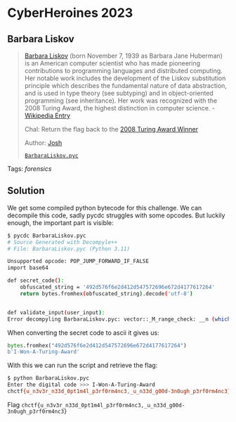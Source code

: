# CyberHeroines 2023

## Barbara Liskov

> [Barbara Liskov](https://en.wikipedia.org/wiki/Barbara_Liskov) (born November 7, 1939 as Barbara Jane Huberman) is an American computer scientist who has made pioneering contributions to programming languages and distributed computing. Her notable work includes the development of the Liskov substitution principle which describes the fundamental nature of data abstraction, and is used in type theory (see subtyping) and in object-oriented programming (see inheritance). Her work was recognized with the 2008 Turing Award, the highest distinction in computer science. - [Wikipedia Entry](https://en.wikipedia.org/wiki/Barbara_Liskov)
> 
> Chal: Return the flag back to the [2008 Turing Award Winner](https://www.youtube.com/watch?v=_jTc1BTFdIo)
>
>  Author: [Josh](https://github.com/JoshuaHartz)
>
> [`BarbaraLiskov.pyc`](BarbaraLiskov.pyc)

Tags: _forensics_

## Solution
We get some compiled python bytecode for this challenge. We can decompile this code, sadly pycdc struggles with some opcodes. But luckily enough, the important part is visible:

```bash
$ pycdc BarbaraLiskov.pyc
# Source Generated with Decompyle++
# File: BarbaraLiskov.pyc (Python 3.11)

Unsupported opcode: POP_JUMP_FORWARD_IF_FALSE
import base64

def secret_code():
    obfuscated_string = '492d576f6e2d412d547572696e672d4177617264'
    return bytes.fromhex(obfuscated_string).decode('utf-8')


def validate_input(user_input):
Error decompyling BarbaraLiskov.pyc: vector::_M_range_check: __n (which is 1) >= this->size() (which is 1)
```

When converting the secret code to ascii it gives us:

```python
bytes.fromhex("492d576f6e2d412d547572696e672d4177617264")
b'I-Won-A-Turing-Award'
```

With this we can run the script and retrieve the flag:

```bash
$ python BarbaraLiskov.pyc
Enter the digital code >>> I-Won-A-Turing-Award
chctf{u_n3v3r_n33d_0pt1m4l_p3rf0rm4nc3,_u_n33d_g00d-3n0ugh_p3rf0rm4nc3}
```

Flag `chctf{u_n3v3r_n33d_0pt1m4l_p3rf0rm4nc3,_u_n33d_g00d-3n0ugh_p3rf0rm4nc3}`